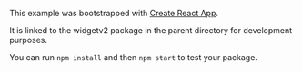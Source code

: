 This example was bootstrapped with [Create React App](https://github.com/facebook/create-react-app).

It is linked to the widgetv2 package in the parent directory for development purposes.

You can run `npm install` and then `npm start` to test your package.
